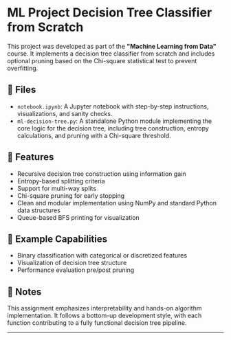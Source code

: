 # ML Project Decision Tree Classifier from Scratch

This project was developed as part of the **"Machine Learning from Data"** course. It implements a decision tree classifier from scratch and includes optional pruning based on the Chi-square statistical test to prevent overfitting.

## 📁 Files

- `notebook.ipynb`: A Jupyter notebook with step-by-step instructions, visualizations, and sanity checks.
- `ml-decision-tree.py`: A standalone Python module implementing the core logic for the decision tree, including tree construction, entropy calculations, and pruning with a Chi-square threshold.

## 🚀 Features

- Recursive decision tree construction using information gain
- Entropy-based splitting criteria
- Support for multi-way splits
- Chi-square pruning for early stopping
- Clean and modular implementation using NumPy and standard Python data structures
- Queue-based BFS printing for visualization

## 🧪 Example Capabilities

- Binary classification with categorical or discretized features
- Visualization of decision tree structure
- Performance evaluation pre/post pruning


## 📝 Notes

This assignment emphasizes interpretability and hands-on algorithm implementation. It follows a bottom-up development style, with each function contributing to a fully functional decision tree pipeline.

---

